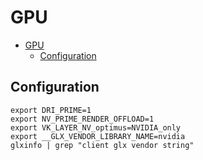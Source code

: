 # GPU

- [GPU](#gpu)
  - [Configuration](#configuration)


## Configuration
```
export DRI_PRIME=1
export NV_PRIME_RENDER_OFFLOAD=1
export VK_LAYER_NV_optimus=NVIDIA_only
export __GLX_VENDOR_LIBRARY_NAME=nvidia
glxinfo | grep "client glx vendor string"
```